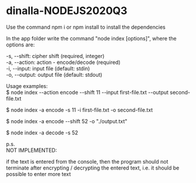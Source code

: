 # dinalla-NODEJS2020Q3

Use the command npm i or npm install to install the dependencies

In the app folder write the command "node index [options]", where the options are:

-s, --shift: cipher shift (required, integer)<br/>
-a, --action: action - encode/decode (required)<br/>
-i, --input: input file (default: stdin)<br/>
-o, --output: output file (default: stdout)<br/>

Usage examples:<br/>
$ node index --action encode --shift 11 --input first-file.txt --output second-file.txt<br/>

$ node index -a encode -s 11 -i first-file.txt -o second-file.txt<br/>

$ node index -a encode --shift 52 -o "./output.txt"<br/>

$ node index -a decode -s 52<br/>

p.s. <br/>
NOT IMPLEMENTED:<BR/>

if the text is entered from the console, then the program should not terminate after encrypting / decrypting the entered text, i.e. it should be possible to enter more text